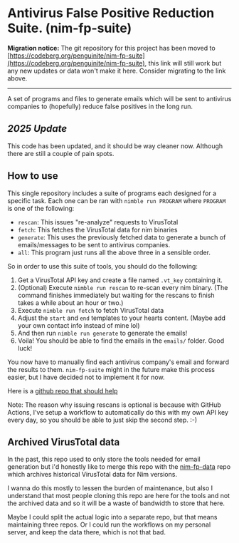 # Antivirus False Positive Reduction Suite. (nim-fp-suite)

**Migration notice:** The git repository for this project has been moved to [https://codeberg.org/penguinite/nim-fp-suite](https://codeberg.org/penguinite/nim-fp-suite), this link will still work but any new updates or data won't make it here. Consider migrating to the link above.

---

A set of programs and files to generate emails which will be sent to antivirus companies to (hopefully) reduce false positives in the long run. 

## *2025 Update*

This code has been updated, and it should be way cleaner now. Although there are still a couple of pain spots.

## How to use

This single repository includes a suite of programs each designed for a specific task. Each one can be ran with `nimble run PROGRAM` where `PROGRAM` is one of the following:

* `rescan`: This issues "re-analyze" requests to VirusTotal
* `fetch`: This fetches the VirusTotal data for nim binaries
* `generate`: This uses the previously fetched data to generate a bunch of emails/messages to be sent to antivirus companies.
* `all`: This program just runs all the above three in a sensible order.

So in order to use this suite of tools, you should do the following:

1. Get a VirusTotal API key and create a file named `.vt_key` containing it.
2. (Optional) Execute `nimble run rescan` to re-scan every nim binary. (The command finishes immediately but waiting for the rescans to finish takes a while about an hour or two.)
2. Execute `nimble run fetch` to fetch VirusTotal data
3. Adjust the `start` and `end` templates to your hearts content. (Maybe add your own contact info instead of mine lol)
4. And then run `nimble run generate` to generate the emails!
5. Voila! You should be able to find the emails in the `emails/` folder. Good luck!

You now have to manually find each antivirus company's email and forward the results to them. `nim-fp-suite` might in the future make this process easier, but I have decided not to implement it for now.

Here is a [github repo that should help](https://github.com/yaronelh/False-Positive-Center)

Note: The reason why issuing rescans is optional is because with GitHub Actions, I've setup a workflow to automatically do this with my own API key every day, so you should be able to just skip the second step. :-)

## Archived VirusTotal data

In the past, this repo used to only store the tools needed for email generation but i'd honestly like to merge this repo with the [nim-fp-data](https://github.com/penguinite/nim-fp-data) repo which archives historical VirusTotal data for Nim versions.

I wanna do this mostly to lessen the burden of maintenance, but also I understand that most people cloning this repo are here for the tools and not the archived data and so it will be a waste of bandwidth to store that here.

Maybe I could split the actual logic into a separate repo, but that means maintaining three repos. Or I could run the workflows on my personal server, and keep the data there, which is not that bad.
